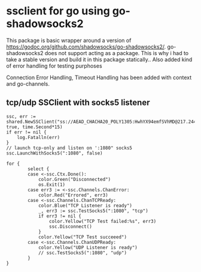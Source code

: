 # ssclient for go using go-shadowsocks2

This package is basic wrapper around a version of https://godoc.org/github.com/shadowsocks/go-shadowsocks2/. go-shadowsocks2 does not support acting as a package. This is why i had to take a stable version and build it in this package statically.. Also added kind of error handling for testing purphoses

Connection Error Handling, Timeout Handling has been added with context and go-channels.

## tcp/udp SSClient with socks5 listener
```
ssc, err := shared.NewSSClient("ss://AEAD_CHACHA20_POLY1305:HwhYX94emfSVhMD@217.244.79.108:903", true, time.Second*15)
if err != nil {
    log.Fatalln(err)
}
// launch tcp-only and listen on ':1080" socks5
ssc.LaunchWithSocks5(":1080", false)

for {
		select {
		case <-ssc.Ctx.Done():
			color.Green("Disconnected")
			os.Exit(1)
		case err3 := <-ssc.Channels.ChanError:
			color.Red("Errored", err3)
		case <-ssc.Channels.ChanTCPReady:
			color.Blue("TCP Listener is ready")
			_, err3 := ssc.TestSocks5(":1080", "tcp")
			if err3 != nil {
				color.Yellow("TCP Test failed:%s", err3)
				ssc.Disconnect()
			}
			color.Yellow("TCP Test succeeed")
		case <-ssc.Channels.ChanUDPReady:
			color.Yellow("UDP Listener is ready")
			// ssc.TestSocks5(":1080", "udp")
		}
}
```
